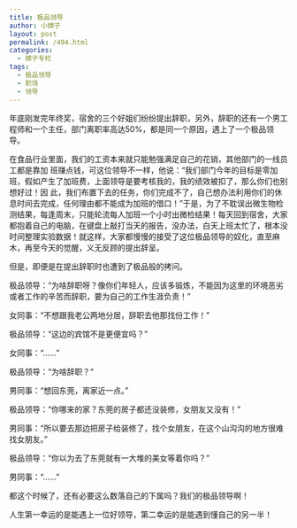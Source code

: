 ```yaml
---
title: 极品领导
author: 小嫦子
layout: post
permalink: /494.html
categories:
  - 嫦子专栏
tags:
  - 极品领导
  - 职场
  - 领导
---
```

年底刚发完年终奖，宿舍的三个好姐们纷纷提出辞职，另外，辞职的还有一个男工程师和一个主任，部门离职率高达50%，都是同一个原因，遇上了一个极品领导。

在食品行业里面，我们的工资本来就只能勉强满足自己的花销，其他部门的一线员工都是靠加 班赚点钱，可这位领导不一样，他说：“我们部门今年的目标是零加班，假如产生了加班费，上面领导是要考核我的，我的绩效被扣了，那么你们也别想好过！因 此，我们布置下去的任务，你们完成不了，自己想办法利用你们的休息时间去完成，任何理由都不能成为加班的借口！”于是，为了不耽误出微生物检测结果，每逢周末，只能轮流每人加班一个小时出微检结果！每天回到宿舍，大家都抱着自己的电脑，在键盘上敲打当天的报告，没办法，白天上班太忙了，根本没时间整理实验数据！就这样，大家都慢慢的接受了这位极品领导的奴化，直至麻木，再至今天的觉醒，义无反顾的提出辞呈。  


  
但是，即便是在提出辞职时也遭到了极品般的拷问。

极品领导：“为啥辞职呀？像你们年轻人，应该多锻炼，不能因为这里的环境恶劣或者工作的辛苦而辞职，要为自己的工作生涯负责！”

女同事：“不想跟我老公两地分居，辞职去他那找份工作！”

极品领导：“这边的宾馆不是更便宜吗？”

女同事：“……”

极品领导：“为啥辞职？“

男同事：“想回东莞，离家近一点。”

极品领导：“你哪来的家？东莞的房子都还没装修，女朋友又没有！”

男同事：“所以要去那边把房子给装修了，找个女朋友，在这个山沟沟的地方很难找女朋友。”

极品领导：“你以为去了东莞就有一大堆的美女等着你吗？”

男同事：“……”

都这个时候了，还有必要这么数落自己的下属吗？我们的极品领导啊！

人生第一幸运的是能遇上一位好领导，第二幸运的是能遇到懂自己的另一半！